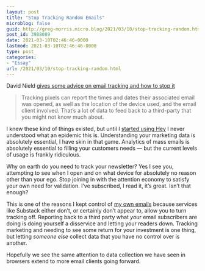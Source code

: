 ```yaml
---
layout: post
title: "Stop Tracking Random Emails"
microblog: false
guid: http://greg-morris.micro.blog/2021/03/10/stop-tracking-random.html
post_id: 3988089
date: 2021-03-10T02:46:46-0000
lastmod: 2021-03-10T02:46:46-0000
type: post
categories:
- "Essay"
url: /2021/03/10/stop-tracking-random.html
---
```

<!--kg-card-begin: html--><p>David Nield <a href="https://www.wired.com/story/how-to-tell-which-emails-track-you/">gives some advice on email tracking and how to stop it</a></p>
<blockquote><p>
  Tracking pixels can report the times and dates their associated email was opened, as well as the location of the device used, and the email client involved. That’s a lot of data to feed back to a third-party that you might not know much about.
</p></blockquote>
<p>I knew these kind of things existed, but until I <a href="https://gr36.com/favourite-hey-features/">started using Hey</a> I never understood what an epidemic this is. Understanding your marketing data is absolutely essential, I have skin in that game. Analytics of mass emails is absolutely essential to filling your customers needs — but the current levels of usage is frankly ridiculous.</p>
<p>Why on earth do you need to track your newsletter? Yes I see you, attempting to see when I open and on what device for absolutely no reason other than your ego. Stop joining in with the attention economy to satisfy your own need for validation. I’ve subscribed, I read it, it’s great. Isn’t that enough?</p>
<p>This is one of the reasons I kept control of <a href="https://gr36.com/greg-thinks-things-future/">my own emails</a> because services like Substack either don’t, or certainly don’t appear to, allow you to turn tracking off. Reporting back to a third party what <em>your</em> email subscribers are doing is doing yourself a disservice and letting your readers down. Tracking marketing and needing to see some return for your investment is one thing, but letting <em>someone else</em> collect data that you have no control over is another.</p>
<p>Hopefully we see the same attention to data collection we have seen in browsers extend to more email clients going forward.</p>
<!--kg-card-end: html-->
